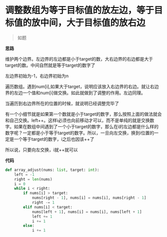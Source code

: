 # 调整数组为等于目标值的放左边，等于目标值的放中间，大于目标值的放右边
> 如题

**思路**

维护两个边界。左边界的左边都是小于target的数，大右边界的右边都是大于target的数。中间自然就是等于target的数字了

左边界初始为-1，右边界初始为n

遍历数组。遇到num[i],如果大于target，说明应该放入右边界的右边。就让右边界的左边一个值和num[i]做交换。如此就做到了调整的作用。左边同理。

当遍历到右边界所在的位置的时候，就说明已经调整完毕了

有一个小细节就是如果第一个数就是小于target的数字，那么按照上面的做法就会和自己交换。left++。这样i必须也向前移动才可以，而不是单纯的就是交换数字。如果在数组中间遇到了一个小于target的数字，那么在i的左边都是什么样的数字呢？一定都是小于等于target的数字。所以，一旦向左交换，换到i位置的一定是一个等于target的数字，i之后也因该++了

所以说，只要向左交换，i就++就可以

**代码**

```python
def array_adjust(nums: list, target: int):
    left = -1
    right = len(nums)
    i = 0
    while i < right:
        if nums[i] > target:
            nums[right - 1], nums[i] = nums[i], nums[right - 1]
            right -= 1
        elif nums[i] < target:
            nums[left + 1], nums[i] = nums[i], nums[left + 1]
            left += 1
            i += 1
        else:
            i += 1
```